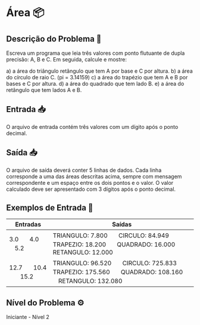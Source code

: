 # Área 📦

## Descrição do Problema 📝

Escreva um programa que leia três valores com ponto flutuante de dupla precisão: A, B e C. Em seguida, calcule e mostre:

a) a área do triângulo retângulo que tem A por base e C por altura.
b) a área do círculo de raio C. (pi = 3.14159)
c) a área do trapézio que tem A e B por bases e C por altura.
d) a área do quadrado que tem lado B.
e) a área do retângulo que tem lados A e B.

## Entrada 📥

O arquivo de entrada contém três valores com um dígito após o ponto decimal.

## Saída 📥

O arquivo de saída deverá conter 5 linhas de dados. Cada linha corresponde a uma das áreas descritas acima, sempre com mensagem correspondente e um espaço entre os dois pontos e o valor. O valor calculado deve ser apresentado com 3 dígitos após o ponto decimal.
## Exemplos de Entrada 🚀

| Entradas  | Saídas |
| ------------- | ------------- |
| 3.0ㅤㅤ4.0ㅤㅤ5.2 | TRIANGULO: 7.800ㅤㅤCIRCULO: 84.949ㅤㅤTRAPEZIO: 18.200ㅤㅤQUADRADO: 16.000ㅤㅤRETANGULO: 12.000 |
| 12.7ㅤㅤ10.4ㅤㅤ15.2 | TRIANGULO: 96.520ㅤㅤCIRCULO: 725.833ㅤㅤTRAPEZIO: 175.560ㅤㅤQUADRADO: 108.160ㅤㅤRETANGULO: 132.080 |

## Nível do Problema ⚙️

Iniciante - Nível 2
